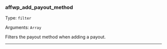 ### affwp_add_payout_method

Type: `filter`

Arguments: `Array`

Filters the payout method when adding a payout.

----

